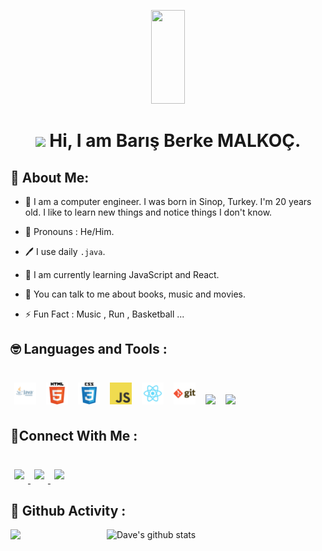 <p align="center" width="100%">
    <img width="33%" src='https://avataaars.io/?avatarStyle=Transparent&topType=ShortHairShortWaved&accessoriesType=Blank&hairColor=Brown&facialHairType=BeardLight&facialHairColor=BrownDark&clotheType=Hoodie&clotheColor=PastelOrange&eyeType=Side&eyebrowType=FlatNatural&mouthType=Default&skinColor=Light' height=150px >
</p>

<div align="center">

# <img src="https://thumbs.gfycat.com/ImpressiveJampackedKinglet-max-1mb.gif" height=60px> Hi, I am Barış Berke MALKOÇ.

</div>

## 🤵 About Me:

- 📖 I am a computer engineer. I was born in Sinop, Turkey. I'm 20 years old. I like to learn new things and notice things I don't know.

- 🤨 Pronouns : He/Him.
- 🖊 I use daily `.java`.
- 🌱 I am currently learning JavaScript and React.
- 🎤 You can talk to me about books, music and movies.
- ⚡ Fun Fact : Music , Run , Basketball ...

## 🤓 Languages and Tools :

<br/>
<code><img height="35" style="padding:6px" src="https://raw.githubusercontent.com/github/explore/80688e429a7d4ef2fca1e82350fe8e3517d3494d/topics/java/java.png"></code>
<code><img height="35" style="padding:6px" src="https://raw.githubusercontent.com/github/explore/80688e429a7d4ef2fca1e82350fe8e3517d3494d/topics/html/html.png"></code>
<code><img height="35" style="padding:6px" src="https://raw.githubusercontent.com/github/explore/80688e429a7d4ef2fca1e82350fe8e3517d3494d/topics/css/css.png"></code>
<code><img height="35" style="padding:6px" src="https://raw.githubusercontent.com/github/explore/80688e429a7d4ef2fca1e82350fe8e3517d3494d/topics/javascript/javascript.png"></code>
<code><img height="35" style="padding:6px"  src="https://raw.githubusercontent.com/github/explore/80688e429a7d4ef2fca1e82350fe8e3517d3494d/topics/react/react.png"></code>
<code><img height="35" style="padding:6px" src="https://raw.githubusercontent.com/github/explore/80688e429a7d4ef2fca1e82350fe8e3517d3494d/topics/git/git.png"></code>
<code><img height="35" style="padding:6px" src="https://upload.wikimedia.org/wikipedia/commons/thumb/9/9a/Visual_Studio_Code_1.35_icon.svg/1024px-Visual_Studio_Code_1.35_icon.svg.png"></code>
<code><img height="35" style="padding:6px" src="https://upload.wikimedia.org/wikipedia/commons/d/d0/Eclipse-Luna-Logo.svg"></code>

<br/>

## 🤝Connect With Me :

<br/>

<a href="https://github.com/barismalkoc">
  <img  style="padding:6px" width="35px" src="https://upload.wikimedia.org/wikipedia/commons/thumb/a/ae/Github-desktop-logo-symbol.svg/1024px-Github-desktop-logo-symbol.svg.png" />
</a>

<a href="https://instagram.com/barisbmalkoc/">
  <img   style="padding:6px" width="35px" src="https://upload.wikimedia.org/wikipedia/commons/thumb/a/a5/Instagram_icon.png/600px-Instagram_icon.png" />
</a>

<a href="https://www.linkedin.com/in/bar%C4%B1%C5%9F-berke-malko%C3%A7-4b18841b3/">
  <img  style="padding:6px" width="35px" src="https://cdn3.iconfinder.com/data/icons/inficons/512/linkedin.png" />
</a>

## 👑 Github Activity :

<a href="https://github.com/barismalkoc">
  <img width="300px"  src="https://github-readme-stats.vercel.app/api/top-langs/?username=barismalkoc&theme=tokyonight" />
  </a>

<a href="https://github.com/barismalkoc">
 <img width="350px"  align="right" src="https://github-readme-stats.vercel.app/api?username=barismalkoc&show_icons=true&theme=tokyonight&line_height=27" alt="Dave's github stats"/>
</a>

